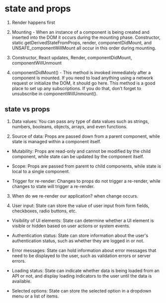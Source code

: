 # state and props

1. Render happens first

2. Mounting - When an instance of a component is being created and inserted into the DOM it occurs during the mounting phase. Constructor, static getDerivedStateFromProps, render, componentDidMount, and UNSAFE_componentWillMount all occur in this order during mounting.

3. Constructor, React updates, Render, componentDidMount, componentWillUnmount

4. componentDidMount() - This method is invoked immediately after a component is mounted. If you need to load anything using a network request or initialize the DOM, it should go here. This method is a good place to set up any subscriptions. If you do that, don’t forget to unsubscribe in componentWillUnmount().

## state vs props

1. Data values: You can pass any type of data values such as strings, numbers, booleans, objects, arrays, and even functions.

2. Source of data: Props are passed down from a parent component, while state is managed within a component itself.

- Mutability: Props are read-only and cannot be modified by the child component, while state can be updated by the component itself.

- Scope: Props are passed from parent to child components, while state is local to a single component.

- Trigger for re-render: Changes to props do not trigger a re-render, while changes to state will trigger a re-render.

3. When do we re-render our application? when change occurs.

4. User input: State can store the value of user input from form fields, checkboxes, radio buttons, etc.

- Visibility of UI elements: State can determine whether a UI element is visible or hidden based on user actions or system events.

- Authentication status: State can store information about the user's authentication status, such as whether they are logged in or not.

- Error messages: State can hold information about error messages that need to be displayed to the user, such as validation errors or server errors.

- Loading status: State can indicate whether data is being loaded from an API or not, and display loading indicators to the user until the data is available.

- Selected options: State can store the selected option in a dropdown menu or a list of items.
